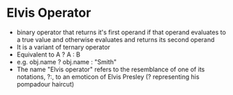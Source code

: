 # Elvis Operator  
* binary operator that returns it's first operand if that operand evaluates to a true value and otherwise evaluates and returns its second operand
* It is a variant of ternary operator
* Equivalent to A ? A : B
* e.g. obj.name ? obj.name : "Smith"
* The name "Elvis operator" refers to the resemblance of one of its notations, ?:, to an emoticon of Elvis Presley (? representing his pompadour haircut)
